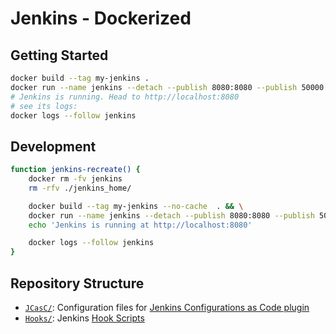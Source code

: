 # Jenkins - Dockerized

## Getting Started

```sh
docker build --tag my-jenkins .
docker run --name jenkins --detach --publish 8080:8080 --publish 50000:50000 --volume "$PWD/jenkins_home":/var/jenkins_home my-jenkins
# Jenkins is running. Head to http://localhost:8080
# see its logs:
docker logs --follow jenkins
```

## Development

```sh
function jenkins-recreate() {
    docker rm -fv jenkins
    rm -rfv ./jenkins_home/

    docker build --tag my-jenkins --no-cache  . && \
    docker run --name jenkins --detach --publish 8080:8080 --publish 50000:50000 --volume "$PWD/jenkins_home":/var/jenkins_home my-jenkins && \
    echo 'Jenkins is running at http://localhost:8080'

    docker logs --follow jenkins
}
```

## Repository Structure

- [`JCasC/`]: Configuration files for [Jenkins Configurations as Code plugin]
- [`Hooks/`]: Jenkins [Hook Scripts]

[`JCasC/`]: ./JCasC/
[Jenkins Configurations as Code plugin]: https://github.com/jenkinsci/configuration-as-code-plugin
[`Hooks/`]: ./Hooks/
[Hook Scripts]: https://wiki.jenkins.io/display/JENKINS/Groovy+Hook+Script
